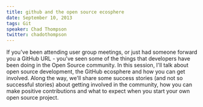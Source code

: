 ```yaml
---
title: github and the open source ecosphere
date: September 10, 2013
tags: Git
speaker: Chad Thompson
twitter: chadothompson
---
```




If you've been attending user group meetings, or just had someone forward you a GitHub URL - you've seen some of the things that developers have been doing in the Open Source community. In this session, I'll talk about open source development, the GitHub ecosphere and how you can get involved. Along the way, we'll share some success stories (and not so successful stories) about getting involved in the community, how you can make positive contributions and what to expect when you start your own open source project.

